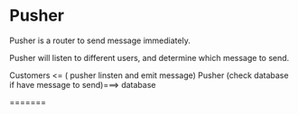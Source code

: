 # Pusher

Pusher is a router to send message immediately.

Pusher will listen to different users, and determine which message to send.

Customers <= ( pusher linsten and emit message) Pusher (check database if have message to send)===> database

=======
